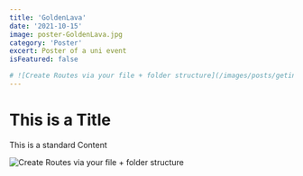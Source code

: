 ```yaml
---
title: 'GoldenLava'
date: '2021-10-15'
image: poster-GoldenLava.jpg
category: 'Poster'
excert: Poster of a uni event
isFeatured: false

# ![Create Routes via your file + folder structure](/images/posts/geting-started/getting-started-nextjs.png)
---
```

# This is a Title
This is a standard Content

![Create Routes via your file + folder structure](poster-GoldenLava.jpg)
